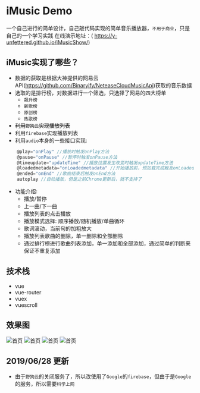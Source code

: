 # iMusic Demo
一个自己进行的简单设计，自己敲代码实现的简单音乐播放器，`不用于商业`，只是自己的一个学习实践
在线演示地址：( https://y-unfettered.github.io/iMusicShow/)
## iMusic实现了哪些？
* 数据的获取是根据大神提供的网易云API(https://github.com/Binaryify/NeteaseCloudMusicApi)获取的音乐数据
* 选取的是排行榜，对数据进行一个筛选，只选择了网易的四大榜单
    *   `飙升榜`
    *   `新歌榜`
    *   `原创榜`
    *   `热歌榜`
* ~~利用`野狗云`实现播放列表~~
* 利用`firebase`实现播放列表
* 利用`audio`本身的一些接口实现: 
```javascript
    @play="onPlay" //播放时触发onPlay方法
    @pause="onPause" //暂停时触发onPause方法
    @timeupdate="updateTime" //播放位置发生改变时触发updateTime方法
    @loadedmetadata="onLoadedmetadata" //开始播放前，预加载完成触发onLoadedmetadata方法
    @ended="onEnd" //歌曲结束后触发onEnd方法
    autoplay //自动播放，但是之前Chrome更新后，就不支持了
```
* 功能介绍:
    * 播放/暂停
    * 上一曲/下一曲
    * 播放列表的点击播放
    * 播放模式选择: 顺序播放/随机播放/单曲循环
    * 歌词滚动，当前句的加粗放大
    * 播放列表歌曲的删除，单一删除和全部删除
    * 通过排行榜进行歌曲列表添加，单一添加和全部添加，通过简单的判断来保证不重复添加

## 技术栈
* vue
* vue-router
* vuex
* vuescroll

## 效果图

![首页](./src/assets/img/imusic-home.jpg)
![首页](./src/assets/img/imusic-list.jpg)
![首页](./src/assets/img/imusic-player1.jpg)
![首页](./src/assets/img/imusic-player2.jpg)

## 2019/06/28 更新
* 由于`野狗云`的关闭服务了，所以改使用了`Google`的`firebase`，但由于是`Google`的服务，所以需要`科学上网`

